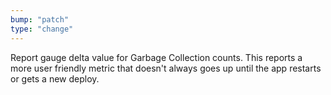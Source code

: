 ```yaml
---
bump: "patch"
type: "change"
---
```


Report gauge delta value for Garbage Collection counts. This reports a more user friendly metric that doesn't always goes up until the app restarts or gets a new deploy.
